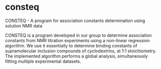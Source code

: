 # consteq
CONSTEQ - A program for association constants determination using solution NMR data

CONSTEQ is a program developed in our group to determine association constants from NMR titration experiments using a non-linear regression algorithm. We use it essentially to determine binding constants of supramolecular inclusion compounds of cyclodextrins, at 1:1 stoichiometry. The implemented algorithm performs a global analysis, simultaneously fitting multiple experimental datasets.
